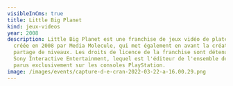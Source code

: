 ```yaml
---
visibleInCms: true
title: Little Big Planet
kind: jeux-videos
year: 2008
description: Little Big Planet est une franchise de jeux vidéo de plates-formes,
  créée en 2008 par Media Molecule, qui met également en avant la création et le
  partage de niveaux. Les droits de licence de la franchise sont détenus par
  Sony Interactive Entertainment, lequel est l'éditeur de l'ensemble des jeux,
  parus exclusivement sur les consoles PlayStation.
image: /images/events/capture-d-e-cran-2022-03-22-a-16.00.29.png
---
```

